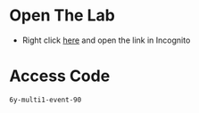 # Open The Lab

- Right click [here](https://www.cloudskillsboost.google/catalog?keywords=GSP282&event=Your) and open the link in Incognito


# Access Code
```text
6y-multi1-event-90
```
